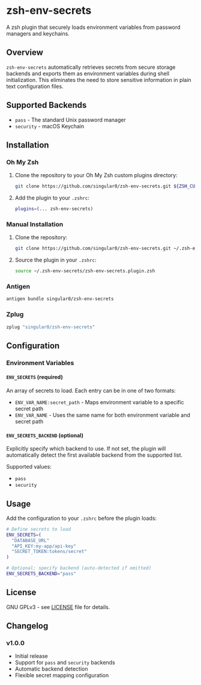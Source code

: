 # zsh-env-secrets

A zsh plugin that securely loads environment variables from password managers and keychains.

## Overview

`zsh-env-secrets` automatically retrieves secrets from secure storage backends and exports them as
environment variables during shell initialization. This eliminates the need to store sensitive
information in plain text configuration files.

## Supported Backends

- `pass` - The standard Unix password manager
- `security` - macOS Keychain

## Installation

### Oh My Zsh

1. Clone the repository to your Oh My Zsh custom plugins directory:
   ```bash
   git clone https://github.com/singular0/zsh-env-secrets.git ${ZSH_CUSTOM:-~/.oh-my-zsh/custom}/plugins/zsh-env-secrets
   ```

2. Add the plugin to your `.zshrc`:
   ```bash
   plugins=(... zsh-env-secrets)
   ```

### Manual Installation

1. Clone the repository:
   ```bash
   git clone https://github.com/singular0/zsh-env-secrets.git ~/.zsh-env-secrets
   ```

2. Source the plugin in your `.zshrc`:
   ```bash
   source ~/.zsh-env-secrets/zsh-env-secrets.plugin.zsh
   ```

### Antigen

```bash
antigen bundle singular0/zsh-env-secrets
```

### Zplug

```bash
zplug "singular0/zsh-env-secrets"
```

## Configuration

### Environment Variables

#### `ENV_SECRETS` (required)

An array of secrets to load. Each entry can be in one of two formats:

- `ENV_VAR_NAME:secret_path` - Maps environment variable to a specific secret path
- `ENV_VAR_NAME` - Uses the same name for both environment variable and secret path

#### `ENV_SECRETS_BACKEND` (optional)

Explicitly specify which backend to use. If not set, the plugin will automatically detect the first available backend from the supported list.

Supported values:
- `pass`
- `security`

## Usage

Add the configuration to your `.zshrc` before the plugin loads:

```bash
# Define secrets to load
ENV_SECRETS=(
  "DATABASE_URL"
  "API_KEY:my-app/api-key"
  "SECRET_TOKEN:tokens/secret"
)

# Optional: specify backend (auto-detected if omitted)
ENV_SECRETS_BACKEND="pass"
```

## License

GNU GPLv3 - see [LICENSE](LICENSE) file for details.

## Changelog

### v1.0.0
- Initial release
- Support for `pass` and `security` backends
- Automatic backend detection
- Flexible secret mapping configuration

